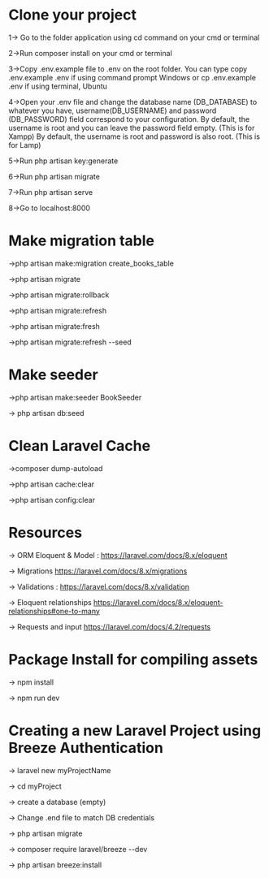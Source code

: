 # Clone your project

1-> Go to the folder application using cd command on your cmd or terminal

2->Run composer install on your cmd or terminal

3->Copy .env.example file to .env on the root folder. You can type copy .env.example .env if using command prompt Windows or cp .env.example .env if using terminal, Ubuntu

4->Open your .env file and change the database name (DB_DATABASE) to whatever you have, username(DB_USERNAME) and password (DB_PASSWORD) field correspond to your configuration.
By default, the username is root and you can leave the password field empty. (This is for Xampp)
By default, the username is root and password is also root. (This is for Lamp)

5->Run php artisan key:generate

6->Run php artisan migrate

7->Run php artisan serve

8->Go to localhost:8000

# Make migration table

<!-- This creates the table -->
->php artisan make:migration create_books_table

<!-- This migrates the table -->
->php artisan migrate

<!-- This rollbacks and deletes the created tables -->
->php artisan migrate:rollback

<!-- This updates our tables -->
->php artisan migrate:refresh

<!-- Drop all tables and migrate them again-->
->php artisan migrate:fresh

<!-- Migrate and Seed at the same time -->
->php artisan migrate:refresh --seed

# Make seeder

<!-- Create the seed -->
->php artisan make:seeder BookSeeder

<!-- Launch the seed function -->
-> php artisan db:seed

# Clean Laravel Cache

->composer dump-autoload

->php artisan cache:clear

->php artisan config:clear

# Resources

-> ORM Eloquent & Model : https://laravel.com/docs/8.x/eloquent

-> Migrations https://laravel.com/docs/8.x/migrations

-> Validations : https://laravel.com/docs/8.x/validation

-> Eloquent relationships https://laravel.com/docs/8.x/eloquent-relationships#one-to-many

-> Requests and input https://laravel.com/docs/4.2/requests

# Package Install for compiling assets

-> npm install

-> npm run dev

# Creating a new Laravel Project using Breeze Authentication

-> laravel new myProjectName

-> cd myProject

-> create a database (empty)

-> Change .end file to match DB credentials

-> php artisan migrate

-> composer require laravel/breeze --dev

-> php artisan breeze:install